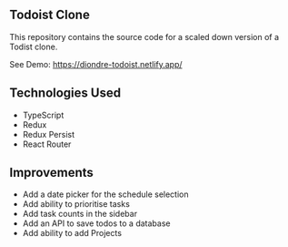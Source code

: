 ## Todoist Clone

This repository contains the source code for a scaled down version of a Todist clone.

See Demo: https://diondre-todoist.netlify.app/

## Technologies Used

- TypeScript
- Redux
- Redux Persist
- React Router

## Improvements

- Add a date picker for the schedule selection
- Add ability to prioritise tasks
- Add task counts in the sidebar
- Add an API to save todos to a database
- Add ability to add Projects
